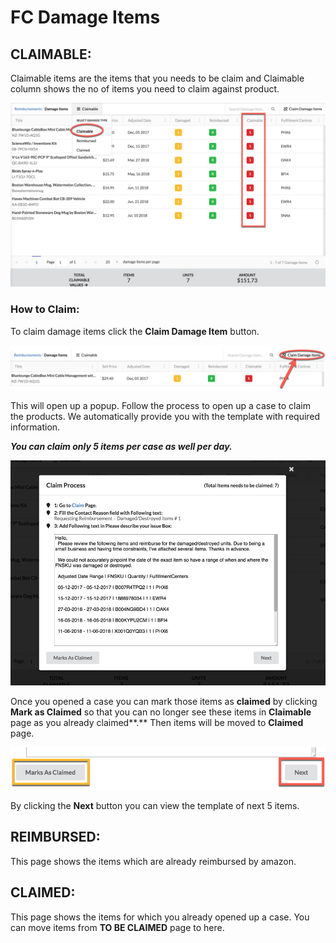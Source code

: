 # FC Damage Items

## CLAIMABLE:

Claimable items are the items that you needs to be claim and Claimable column shows the no of items you need to claim against product.

![](../.gitbook/assets/2018-09-18_15-04-21.png)

### How to Claim:

To claim damage items click the **Claim Damage Item** button.

![](../.gitbook/assets/2018-09-18_15-07-51.png)

This will open up a popup. Follow the process to open up a case to claim the products.  We automatically provide you with the template with required information.

_**You can claim only 5 items per case as well per day.**_

![](../.gitbook/assets/2018-09-18_15-12-02%20%281%29.png)

Once you opened a case you can mark those items as **claimed** by clicking **Mark as Claimed** so that you can no longer see these items in **Claimable** page as you already claimed**.** Then items will be moved to **Claimed** page.

![](../.gitbook/assets/2018-09-18_15-32-02.png)

By clicking the **Next** button you can view the template of next 5 items.



## REIMBURSED:

This page shows the items which are already reimbursed by amazon.



## CLAIMED:

This page shows the items for which you already opened up a case. You can move items from **TO BE CLAIMED** page to here.

